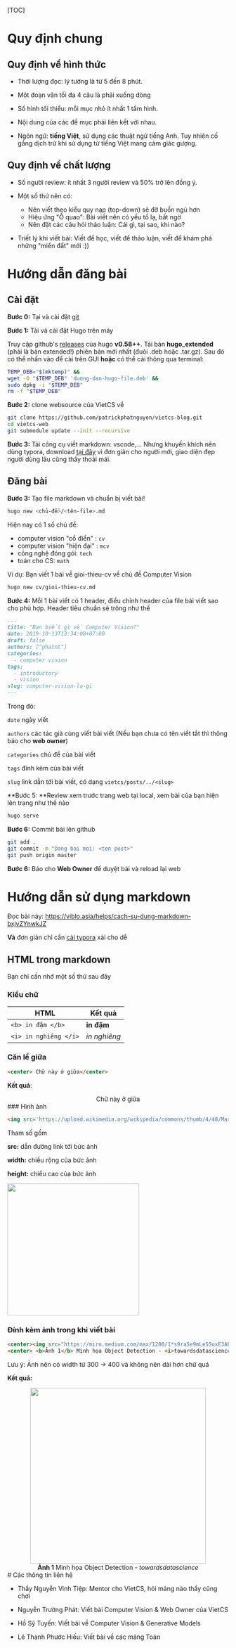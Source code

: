 [TOC]

# Quy định chung

## Quy định về hình thức 

- Thời lượng đọc: lý tưởng là từ 5 đến 8 phút.

- Một đoạn văn tối đa 4 câu là phải xuống dòng

- Số hình tối thiểu: mỗi mục nhỏ ít nhất 1 tấm hình.

- Nội dung của các đề mục phải liên kết với nhau.

- Ngôn ngữ: **tiếng Việt**, sử dụng các thuật ngữ tiếng Anh. Tuy nhiên cố gắng dịch trừ khi sử dụng từ tiếng Việt mang cảm giác gượng.

  

## Quy định về chất lượng

- Số người review: ít nhất 3 người review và 50% trở lên đồng ý.

- Một số thứ nên có:
  - Nên viết theo kiểu quy nạp (top-down) sẽ đỡ buồn ngủ hơn
  - Hiệu ứng "Ồ quao": Bài viết nên có yếu tố lạ, bất ngờ
  - Nên đặt các câu hỏi thảo luận: Cái gì, tại sao, khi nào?

- Triết lý khi viết bài: Viết để học, viết để thảo luận, viết để khám phá những "miền đất" mới :))

# Hướng dẫn đăng bài

## Cài đặt

**Bước 0:** Tại và cài đặt [git](https://git-scm.com/downloads)

**Bước 1:** Tải và cài đặt Hugo trên máy

Truy cập github's [releases](https://github.com/gohugoio/hugo/releases) của hugo **v0.58++**. Tải bản **hugo_extended** (phải là bản extended!) phiên bản mới nhất (đuôi .deb hoặc .tar.gz). Sau đó có thể nhấn vào để cài trên GUI **hoặc** có thể cài thông qua terminal:

```bash
TEMP_DEB="$(mktemp)" &&
wget -O "$TEMP_DEB" 'duong-dan-hugo-file.deb' &&
sudo dpkg -i "$TEMP_DEB"
rm -f "$TEMP_DEB"
```



**Bước 2:** clone websource của VietCS về

```bash 
git clone https://github.com/patrickphatnguyen/vietcs-blog.git
cd vietcs-web
git submodule update --init --recursive
```

**Bước 3:** Tải công cụ viết markdown: vscode,... Nhưng khuyến khích nên dùng typora, download [tại đây](https://www.typora.io/) vì đơn giản cho người mới, giao diện đẹp người dùng lâu cũng thấy thoải mái.

## Đăng bài

**Bước 3:** Tạo file markdown và chuẩn bị viết bài!

 ```bash
hugo new <chủ-đề>/<tên-file>.md
 ```

Hiện nay có 1 số chủ đề:

- computer vision "cổ điển" : `cv`
- computer vision "hiện đại" : `mcv`
- công nghệ đóng gói: `tech`
- toán cho CS: `math`

Ví dụ: Bạn viết 1 bài về gioi-thieu-cv về chủ đề Computer Vision 

```bash
hugo new cv/gioi-thieu-cv.md
```

**Bước 4:** Mỗi 1 bài viết có 1 header, điều chỉnh header của file bài viết sao cho phù hợp. Header tiêu chuẩn sẽ trông như thế 

```md
---
title: "Bạn biết gì về Computer Vision?"
date: 2019-10-13T13:34:08+07:00
draft: false
authors: ["phatnt"]
categories:
  - computer vision
tags:
  - introductory
  - vision
slug: computer-vision-la-gi
---
```

Trong đó:

`date` ngày viết

`authors` các tác giả cùng viết bài viết (Nếu bạn chưa có tên viết tắt thì thông báo cho **web owner**)

`categories` chủ đề của bài viết

`tags` đính kèm của bài viết

`slug` link dẫn tới bài viết, có dạng `vietcs/posts/../<slug>`

**Bước 5: **Review xem trước trang web tại local, xem bài của bạn hiện lên trang như thế nào

```bash
hugo serve
```

**Bước 6:** Commit bài lên github

```bash
git add .
git commit -m "Dang bai moi: <ten post>"
git push origin master
```

**Bước 6:** Báo cho **Web Owner** để duyệt bài và reload lại web

# Hướng dẫn sử dụng markdown

Đọc bài này: https://viblo.asia/helps/cach-su-dung-markdown-bxjvZYnwkJZ

**Và** đơn giản chỉ cần [cài typora](https://www.typora.io/) xài cho dễ

## HTML trong markdown

Bạn chỉ cần nhớ một số thứ sau đây

### Kiểu chữ

| HTML                  | Kết quả             |
| --------------------- | ------------------- |
| `<b> in đậm </b>`     | <b> in đậm </b>     |
| `<i> in nghiêng </i>` | <i> in nghiêng </i> |

### Căn lề giữa

```html
<center> Chữ này ở giữa</center>
```

**Kết quả**:


<center>Chữ này ở giữa</center>
### Hình ảnh

```html
<img src='https://upload.wikimedia.org/wikipedia/commons/thumb/4/48/Markdown-mark.svg/800px-Markdown-mark.svg.png' width=300>
```

Tham số gồm

 **src:** dẫn đường link tới bức ảnh

**width:** chiều rộng của bức ảnh

**height:** chiều cao của bức ảnh

<img src='https://upload.wikimedia.org/wikipedia/commons/thumb/4/48/Markdown-mark.svg/800px-Markdown-mark.svg.png' width=300>

### Đính kèm ảnh trong khi viết bài

```html
<center><img src="https://miro.medium.com/max/1200/1*s9raSe9mLeSSuxE3API-ZA.gif" width=400></center>
<center> <b>Ảnh 1</b> Minh họa Object Detection - <i>towardsdatascience </i></center>
```

Lưu ý: Ảnh nên có width từ 300 -> 400 và không nên dài hơn chữ quá 

**Kết quả:**

<center><img src="https://miro.medium.com/max/1200/1*s9raSe9mLeSSuxE3API-ZA.gif" width=400></center>
<center> <b>Ảnh 1</b> Minh họa Object Detection - <i>towardsdatascience </i></center>
# Các thông tin liên hệ

- Thầy Nguyễn Vinh Tiệp: Mentor cho VietCS, hỏi mảng nào thầy cũng chơi

- Nguyễn Trường Phát: Viết bài Computer Vision & Web Owner của VietCS

- Hồ Sỹ Tuyến: Viết bài về Computer Vision & Generative Models
- Lê Thanh Phước Hiếu: Viết bài về các mảng Toán